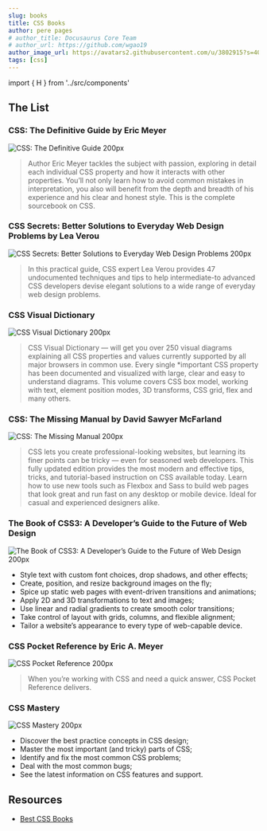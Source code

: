 ```yaml
---
slug: books
title: CSS Books
author: pere pages
# author_title: Docusaurus Core Team
# author_url: https://github.com/wgao19
author_image_url: https://avatars2.githubusercontent.com/u/3802915?s=400&v=4
tags: [css]
---
```


import { H } from '../src/components'

## The List

### CSS: The Definitive Guide by Eric Meyer

![CSS: The Definitive Guide 200px](../static/blog/2021/02/03/css-the-definitive-guide.jpg)

> Author Eric Meyer tackles the subject with passion, exploring in detail each individual CSS property and how it interacts with other properties. You’ll not only learn how to avoid common mistakes in interpretation, you also will benefit from the depth and breadth of his experience and his clear and honest style. This is the complete sourcebook on CSS.

### CSS Secrets: Better Solutions to Everyday Web Design Problems by Lea Verou

![CSS Secrets: Better Solutions to Everyday Web Design Problems 200px](../static/blog/2021/02/03/css-secrets.jpg)

> In this practical guide, CSS expert Lea Verou provides <H>47 undocumented techniques and tips</H> to help intermediate-to advanced CSS developers devise elegant solutions to a wide range of everyday web design problems.

### CSS Visual Dictionary

![CSS Visual Dictionary 200px](../static/blog/2021/02/03/css-visual-dictionary.png)

> CSS Visual Dictionary — will get you <H>over 250 visual diagrams</H> explaining all CSS properties and values currently supported by all major browsers in common use. Every single *important CSS property has been documented and visualized with large, clear and easy to understand diagrams. This volume covers CSS box model, working with text, element position modes, <H>3D transforms, CSS grid, flex</H> and many others.

### CSS: The Missing Manual by David Sawyer McFarland

![CSS: The Missing Manual 200px](../static/blog/2021/02/03/css-the-missing-manual.jpg)

> CSS lets you create professional-looking websites, but learning its finer points can be tricky — even for seasoned web developers. This fully updated edition provides the most modern and effective tips, tricks, and tutorial-based instruction on CSS available today. Learn how to use new tools such as Flexbox and Sass to build web pages that look great and run fast on any desktop or mobile device. Ideal for casual and experienced designers alike.

### The Book of CSS3: A Developer’s Guide to the Future of Web Design

![The Book of CSS3: A Developer’s Guide to the Future of Web Design 200px](../static/blog/2021/02/03/the-book-of-css3.jpg)

- Style text with custom font choices, drop shadows, and other effects;
- Create, position, and resize background images on the fly;
- Spice up static web pages with event-driven transitions and animations;
- Apply 2D and 3D transformations to text and images;
- Use linear and radial gradients to create smooth color transitions;
- Take control of layout with grids, columns, and flexible alignment;
- Tailor a website’s appearance to every type of web-capable device.

### CSS Pocket Reference by Eric A. Meyer

![CSS Pocket Reference 200px](../static/blog/2021/02/03/css-pocket-reference.jpg)

> When you’re working with CSS and need a quick answer, CSS Pocket Reference delivers.

### CSS Mastery

![CSS Mastery 200px](../static/blog/2021/02/03/css-mastery.jpg)

- Discover the best practice concepts in CSS design;
- Master the most important (and tricky) parts of CSS;
- Identify and fix the most common CSS problems;
- Deal with the most common bugs;
- See the latest information on CSS features and support.

## Resources

- [Best CSS Books](https://medium.com/level-up-web/best-css-books-in-2017-3cec8466cc3f)
